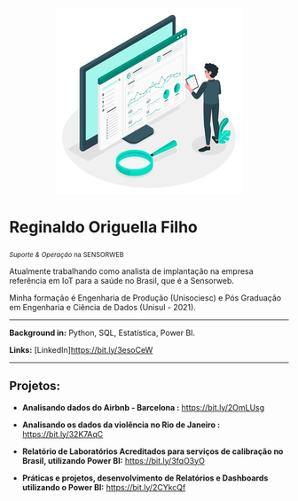   <p align="center">
  <img src="https://github.com/reginaldooriguella/Portfolio/blob/master/ilustracao-do-conceito-de-estatisticas-do-site_114360-1434.jpg" >
</p>



# Reginaldo Origuella Filho
<sub>*Suporte & Operação* na SENSORWEB</sub>

Atualmente trabalhando como analista de implantação na empresa referência em IoT para a saúde no Brasil, que é a Sensorweb.

Minha formação é Engenharia de Produção (Unisociesc) e Pós Graduação em Engenharia e Ciência de Dados (Unisul - 2021).

---

**Background in:** Python, SQL, Estatística, Power BI.

**Links:**
[LinkedIn]https://bit.ly/3esoCeW

---

## Projetos:


* **Analisando dados do Airbnb - Barcelona :** https://bit.ly/2OmLUsg

* **Analisando os dados da violência no Rio de Janeiro :** https://bit.ly/32K7AqC

* **Relatório de Laboratórios Acreditados para serviços de calibração no Brasil, utilizando Power BI:** https://bit.ly/3fqO3yO

* **Práticas e projetos, desenvolvimento de Relatórios e Dashboards utilizando o Power BI:** https://bit.ly/2CYkcQf
